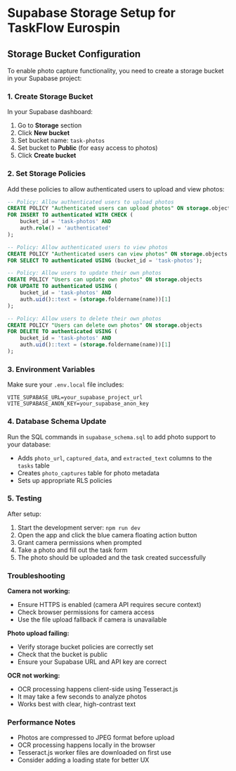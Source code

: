 # Supabase Storage Setup for TaskFlow Eurospin

## Storage Bucket Configuration

To enable photo capture functionality, you need to create a storage bucket in your Supabase project:

### 1. Create Storage Bucket

In your Supabase dashboard:

1. Go to **Storage** section
2. Click **New bucket**
3. Set bucket name: `task-photos`
4. Set bucket to **Public** (for easy access to photos)
5. Click **Create bucket**

### 2. Set Storage Policies

Add these policies to allow authenticated users to upload and view photos:

```sql
-- Policy: Allow authenticated users to upload photos
CREATE POLICY "Authenticated users can upload photos" ON storage.objects
FOR INSERT TO authenticated WITH CHECK (
    bucket_id = 'task-photos' AND
    auth.role() = 'authenticated'
);

-- Policy: Allow authenticated users to view photos
CREATE POLICY "Authenticated users can view photos" ON storage.objects
FOR SELECT TO authenticated USING (bucket_id = 'task-photos');

-- Policy: Allow users to update their own photos
CREATE POLICY "Users can update own photos" ON storage.objects
FOR UPDATE TO authenticated USING (
    bucket_id = 'task-photos' AND
    auth.uid()::text = (storage.foldername(name))[1]
);

-- Policy: Allow users to delete their own photos
CREATE POLICY "Users can delete own photos" ON storage.objects
FOR DELETE TO authenticated USING (
    bucket_id = 'task-photos' AND
    auth.uid()::text = (storage.foldername(name))[1]
);
```

### 3. Environment Variables

Make sure your `.env.local` file includes:

```env
VITE_SUPABASE_URL=your_supabase_project_url
VITE_SUPABASE_ANON_KEY=your_supabase_anon_key
```

### 4. Database Schema Update

Run the SQL commands in `supabase_schema.sql` to add photo support to your database:

- Adds `photo_url`, `captured_data`, and `extracted_text` columns to the `tasks` table
- Creates `photo_captures` table for photo metadata
- Sets up appropriate RLS policies

### 5. Testing

After setup:

1. Start the development server: `npm run dev`
2. Open the app and click the blue camera floating action button
3. Grant camera permissions when prompted
4. Take a photo and fill out the task form
5. The photo should be uploaded and the task created successfully

### Troubleshooting

**Camera not working:**
- Ensure HTTPS is enabled (camera API requires secure context)
- Check browser permissions for camera access
- Use the file upload fallback if camera is unavailable

**Photo upload failing:**
- Verify storage bucket policies are correctly set
- Check that the bucket is public
- Ensure your Supabase URL and API key are correct

**OCR not working:**
- OCR processing happens client-side using Tesseract.js
- It may take a few seconds to analyze photos
- Works best with clear, high-contrast text

### Performance Notes

- Photos are compressed to JPEG format before upload
- OCR processing happens locally in the browser
- Tesseract.js worker files are downloaded on first use
- Consider adding a loading state for better UX